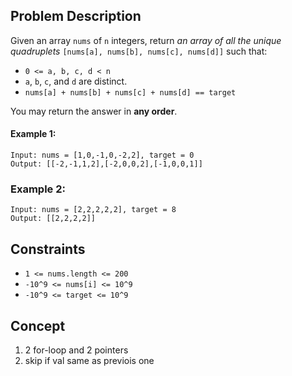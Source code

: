 ## Problem Description

Given an array `nums` of `n` integers, return *an array of all the unique quadruplets* `[nums[a], nums[b], nums[c], nums[d]]` such that:

- `0 <= a, b, c, d < n`
- `a`, `b`, `c`, and `d` are distinct.
- `nums[a] + nums[b] + nums[c] + nums[d] == target`

You may return the answer in **any order**.

#### Example 1:
```plaintext
Input: nums = [1,0,-1,0,-2,2], target = 0
Output: [[-2,-1,1,2],[-2,0,0,2],[-1,0,0,1]]
```
### Example 2:
```plaintext
Input: nums = [2,2,2,2,2], target = 8
Output: [[2,2,2,2]]
```

## Constraints

- `1 <= nums.length <= 200`
- `-10^9 <= nums[i] <= 10^9`
- `-10^9 <= target <= 10^9`

## Concept
1. 2 for-loop and 2 pointers
2. skip if val same as previois one
